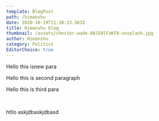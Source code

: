 ```yaml
---
template: BlogPost
path: /himanshu
date: 2020-10-19T11:38:13.563Z
title: Himanshu blog
thumbnail: /assets/chester-wade-0AlE0lFaKF8-unsplash.jpg
author: Himanshu
category: Politics
EditorChoice: true
---
```

Hello this isnew para



Hello this is second paragraph



Hello this is third para  

  <br>  

htllo askjdbaskjdbasd
